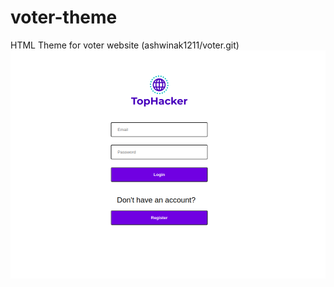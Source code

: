 # voter-theme
HTML Theme for voter website (ashwinak1211/voter.git)
![alt text](https://github.com/ashwinkumar1211/voter-theme/blob/master/login_page.png?raw=true)
